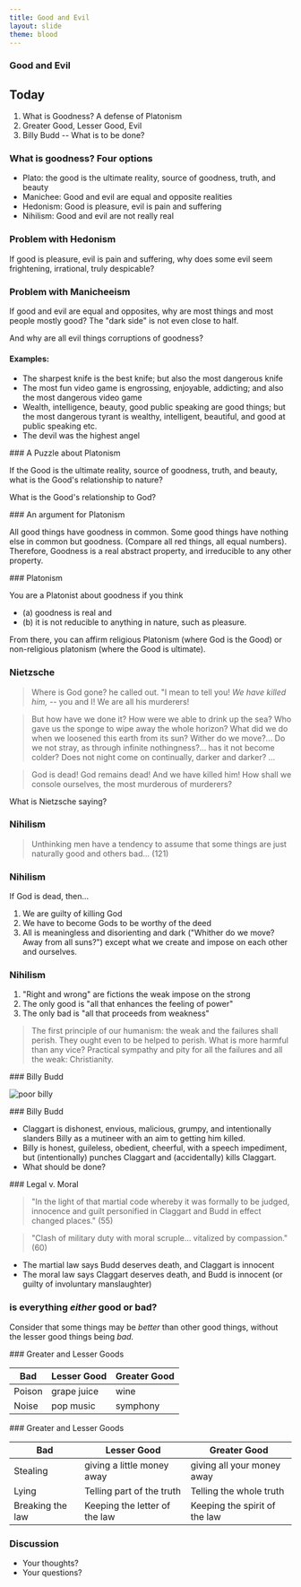 ```yaml
---
title: Good and Evil 
layout: slide
theme: blood
---
```


<section><!--Intro slide begin-->
<section data-background="https://mathmunch.files.wordpress.com/2013/06/wiki-sacred-geometry-e1325031356204.jpg" data-markdown><!--Intro slide begin-->




# Good and Evil


</section> <!--Intro slide end-->
<section data-markdown>  <!--Slide Beginning-->



## Today

1. What is Goodness? A defense of Platonism
2. Greater Good, Lesser Good, Evil
4. Billy Budd -- What is to be done? 


</section><section data-markdown>

### What is goodness? Four options

- Plato: the good is the ultimate reality, source of goodness, truth, and beauty 
- Manichee: Good and evil are equal and opposite realities
- Hedonism: Good is pleasure, evil is pain and suffering
- Nihilism: Good and evil are not really real

</section><section data-markdown>

### Problem with Hedonism

If good is pleasure, evil is pain and suffering, why does some evil seem frightening, irrational, truly despicable? 

</section><section data-markdown>

### Problem with Manicheeism

If good and evil are equal and opposites, why are most things and most people mostly good? The "dark side" is not even close to half. 

And why are all evil things corruptions of goodness? 

#### Examples:  
- The sharpest knife is the best knife; but also the most dangerous knife 
- The most fun video game is engrossing, enjoyable, addicting; and also the most dangerous video game
- Wealth, intelligence, beauty, good public speaking are good things; but the most dangerous tyrant is wealthy, intelligent, beautiful, and good at public speaking etc.
- The devil was the highest angel

</section><section data-markdown>
### A Puzzle about Platonism

If the Good is the ultimate reality, source of goodness, truth, and beauty, what is the Good's relationship to nature? 

What is the Good's relationship to God?



</section><section data-markdown>
### An argument for Platonism

All good things have goodness in common.
Some good things have nothing else in common but goodness. (Compare all red things, all equal numbers). 
Therefore, Goodness is a real abstract property, and irreducible to any other property. 


</section><section data-markdown>
### Platonism

You are a Platonist about goodness if you think 

- (a) goodness is real and 
- (b) it is not reducible to anything in nature, such as pleasure. 

From there, you can affirm religious Platonism (where God is the Good) or non-religious platonism (where the Good is ultimate). 

</section><section data-markdown>

### Nietzsche 

> Where is God gone? he called out. "I mean to tell you! *We have killed him,* -- you and I! We are all his murderers! 

 </section><section data-markdown>

>But how have we done it? How were we able to drink up the sea? Who gave us the sponge to wipe away the whole horizon? What did we do when we loosened this earth from its sun? Wither do we move?... Do we not stray, as through infinite nothingness?... has it not become colder? Does not night come on continually, darker and darker? ... 

 </section><section data-markdown>


> God is dead! God remains dead! And we have killed him! How shall we console ourselves, the most murderous of murderers? 

What is Nietzsche saying? 

</section><section data-markdown>

### Nihilism

>Unthinking men have a tendency to assume that some things are just naturally good and others bad... (121)

</section><section data-markdown>

### Nihilism

If God is dead, then...

1. We are guilty of killing God
2. We have to become Gods to be worthy of the deed
3. All is meaningless and disorienting and dark ("Whither do we move? Away from all suns?") except what we create and impose on each other and ourselves. 


</section><section data-markdown>

### Nihilism

1. "Right and wrong" are fictions the weak impose on the strong
5. The only good is "all that enhances the feeling of power"
6. The only bad is "all that proceeds from weakness"

>The first principle of our humanism: the weak and the failures shall perish. They ought even to be helped to perish. What is more harmful than any vice? Practical sympathy and pity for all the failures and all the weak: Christianity. 


</section><section data-markdown>
### Billy Budd

![poor billy](http://www.americancinemathequecalendar.com/sites/default/files/stills_events_390_240/billy_budd1962_390.jpg?1390433400)

</section><section data-markdown>
### Billy Budd

- Claggart is dishonest, envious, malicious, grumpy, and intentionally slanders Billy as a mutineer with an aim to getting him killed.
- Billy is honest, guileless, obedient, cheerful, with a speech impediment, but (intentionally) punches Claggart and (accidentally) kills Claggart. 
- What should be done? 

</section><section data-markdown>
### Legal v. Moral 

>"In the light of that martial code whereby it was formally to be judged, innocence and guilt personified in Claggart and Budd in effect changed places." (55)

> "Clash of military duty with moral scruple... vitalized by compassion." (60)

- The martial law says Budd deserves death, and Claggart is innocent
- The moral law says Claggart deserves death, and Budd is innocent (or guilty of involuntary manslaughter)


</section><section data-markdown>

### is everything *either* good or bad?

Consider that some things may be *better* than other good things, without the lesser good things being *bad.*

</section><section data-markdown>
### Greater and Lesser Goods

|            Bad |      Lesser Good |     Greater Good |
|----------------|------------------|------------------|
| Poison         | grape juice      |      wine        |
| Noise          | pop music        |     symphony     |


</section><section data-markdown>
### Greater and Lesser Goods

|            Bad |      Lesser Good |     Greater Good |
|----------------|------------------|------------------|
| Stealing       | giving a little money away | giving all your money away |
| Lying          | Telling part of the truth | Telling the whole truth | 
| Breaking the law | Keeping the letter of the law | Keeping the spirit of the law | 

</section><section data-markdown>

### Discussion

* Your thoughts?
* Your questions?

</section>
</section><!--Slide end-->




<section><!--Wednesday slide begin-->
<section data-background="https://mathmunch.files.wordpress.com/2013/06/wiki-sacred-geometry-e1325031356204.jpg" data-markdown><!--Intro slide begin-->